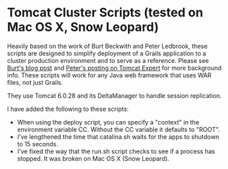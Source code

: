 Tomcat Cluster Scripts (tested on Mac OS X, Snow Leopard)
====================================

Heavily based on the work of Burt Beckwith and Peter Ledbrook, these scripts are designed to simplify deployment of a Grails application to a cluster production environment and to serve as a reference. Please see [Burt's blog post](http://burtbeckwith.com/blog/?p=244) and [Peter's posting on Tomcat Expert](http://www.tomcatexpert.com/blog/2010/07/20/basic-tomcat-clustering-grails-applications) for more background info. These scripts will work for any Java web framework that uses WAR files, not just Grails.

They use Tomcat 6.0.28 and its DeltaManager to handle session replication.

I have added the following to these scripts:

* When using the deploy script, you can specify a "context" in the environment variable CC. Without the CC variable it defaults to "ROOT".
* I've lengthened the time that catalina.sh waits for the apps to shutdown to 15 seconds.
* I've fixed the way that the run.sh script checks to see if a process has stopped. It was broken on Mac OS X (Snow Leopard).